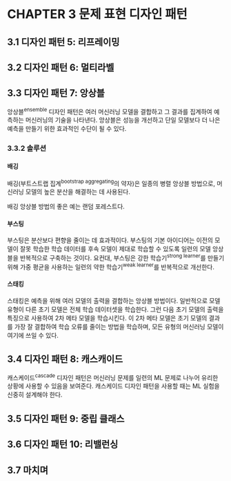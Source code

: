 # CHAPTER 3 문제 표현 디자인 패턴

## 3.1 디자인 패턴 5: 리프레이밍

## 3.2 디자인 패턴 6: 멀티라벨

## 3.3 디자인 패턴 7: 앙상블
앙상블<sup>ensemble</sup> 디자인 패턴은 여러 머신러닝 모델을 결합하고 그 결과를 집계하여 예측하는 머신러닝의 기술을 나타낸다. 앙상블은 성능을 개선하고 단일 모델보다 더 나은 예측을 만들기 위한 효과적인 수단이 될 수 있다.

### 3.3.2 솔루션

#### 배깅
배깅(부트스트랩 집계<sup>bootstrap aggregating</sup>의 약자)은 일종의 병렬 앙상블 방법으로, 머신러닝 모델의 높은 분산을 해결하는 데 사용된다. 

배깅 앙상블 방법의 좋은 예는 랜덤 포레스트다.

#### 부스팅
부스팅은 분산보다 편향을 줄이는 데 효과적이다. 부스팅의 기본 아이디어는 이전의 모델이 잘못 학습한 학습 데이터를 후속 모델이 제대로 학습할 수 있도록 일련의 모델 앙상블을 반복적으로 구축하는 것이다. 요컨대, 부스팅은 강한 학습기<sup>strong learner</sup>를 만들기 위해 가중 평균을 사용하는 일련의 약한 학습기<sup>weak learner</sup>를 반복적으로 개선한다.

#### 스태킹
스태킹은 예측을 위해 여러 모델의 출력을 결합하는 앙상블 방법이다. 일반적으로 모델 유형이 다른 초기 모델은 전체 학습 데이터셋을 학습한다. 그런 다음 초기 모델의 출력을 특징으로 사용하여 2차 메타 모델을 학습시킨다. 이 2차 메타 모델은 초기 모델의 결과를 가장 잘 결합하여 학습 오류를 줄이는 방법을 학습하며, 모든 유형의 머신러닝 모델이 여기에 쓰일 수 있다.

## 3.4 디자인 패턴 8: 캐스캐이드
캐스케이드<sup>cascade</sup> 디자인 패턴은 머신러닝 문제를 일련의 ML 문제로 나누어 유리한 상황에 사용할 수 있음을 보여준다. 캐스케이드 디자인 패턴을 사용할 때는 ML 실험을 신중히 설계해야 한다.

## 3.5 디자인 패턴 9: 중립 클래스

## 3.6 디자인 패턴 10: 리밸런싱

## 3.7 마치며
